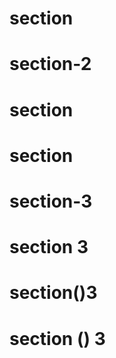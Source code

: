 
# section

# section-2

# section

# section

# section-3

# section 3

# section()3

# section  ()  3
